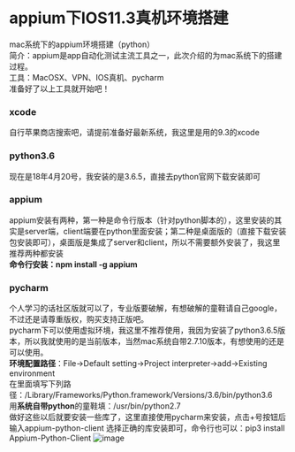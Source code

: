 # appium下IOS11.3真机环境搭建
mac系统下的appium环境搭建（python）   
简介：appium是app自动化测试主流工具之一，此次介绍的为mac系统下的搭建过程。   
工具：MacOSX、VPN、IOS真机、pycharm   
准备好了以上工具就开始吧！
### xcode   
自行苹果商店搜索吧，请提前准备好最新系统，我这里是用的9.3的xcode
### python3.6
现在是18年4月20号，我安装的是3.6.5，直接去python官网下载安装即可
### appium
appium安装有两种，第一种是命令行版本（针对python脚本的），这里安装的其实是server端，client端要在python里面安装；第二种是桌面版的（直接下载安装包安装即可），桌面版是集成了server和client，所以不需要额外安装了，我这里推荐两种都安装   
**命令行安装：npm install -g appium**
### pycharm
个人学习的话社区版就可以了，专业版要破解，有想破解的童鞋请自己google，不过还是请尊重版权，购买支持正版吧。   
pycharm下可以使用虚拟环境，我这里不推荐使用，我因为安装了python3.6.5版本，所以我就使用的是当前版本，当然mac系统自带2.7.10版本，有想使用的还是可以使用。   
**环境配置路径**：File->Default setting->Project interpreter->add->Existing environment   
在里面填写下列路径：/Library/Frameworks/Python.framework/Versions/3.6/bin/python3.6    
用**系统自带python**的童鞋填：/usr/bin/python2.7   
做好这些以后就要安装一些库了，这里直接使用pycharm来安装，点击+号按钮后输入appium-python-client 选择正确的库安装即可，命令行也可以：pip3 install Appium-Python-Client
![image](https://note.youdao.com/favicon.ico)
